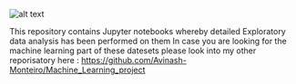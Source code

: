 ![alt text](https://seleritysas.com/wp-content/uploads/2020/05/shutterstock_330005462.jpg)


This repository contains Jupyter notebooks whereby detailed Exploratory data analysis has been performed on them
In case you are looking for the machine learning part of these datesets please look into my other reporisatory here : https://github.com/Avinash-Monteiro/Machine_Learning_project

